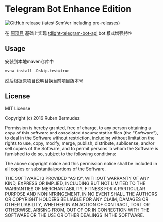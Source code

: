 # Telegram Bot Enhance Edition
![GitHub release (latest SemVer including pre-releases)](https://img.shields.io/github/v/release/KurenaiRyu/TelegramBotsEnhanceEdition?include_prereleases)

在 [原项目](https://github.com/rubenlagus/TelegramBots) 基础上实现 [tdlight-telegram-bot-api](https://github.com/tdlight-team/tdlight-telegram-bot-api) bot 模式增强特性

## Usage
安装到本地maven仓库中:  
```
mvnw install -Dskip.test=true
```
然后根据原项目说明替换当前项目版本号


## License 
MIT License

Copyright (c) 2016 Ruben Bermudez

Permission is hereby granted, free of charge, to any person obtaining a copy
of this software and associated documentation files (the "Software"), to deal
in the Software without restriction, including without limitation the rights
to use, copy, modify, merge, publish, distribute, sublicense, and/or sell
copies of the Software, and to permit persons to whom the Software is
furnished to do so, subject to the following conditions:

The above copyright notice and this permission notice shall be included in all
copies or substantial portions of the Software.

THE SOFTWARE IS PROVIDED "AS IS", WITHOUT WARRANTY OF ANY KIND, EXPRESS OR
IMPLIED, INCLUDING BUT NOT LIMITED TO THE WARRANTIES OF MERCHANTABILITY,
FITNESS FOR A PARTICULAR PURPOSE AND NONINFRINGEMENT. IN NO EVENT SHALL THE
AUTHORS OR COPYRIGHT HOLDERS BE LIABLE FOR ANY CLAIM, DAMAGES OR OTHER
LIABILITY, WHETHER IN AN ACTION OF CONTRACT, TORT OR OTHERWISE, ARISING FROM,
OUT OF OR IN CONNECTION WITH THE SOFTWARE OR THE USE OR OTHER DEALINGS IN THE
SOFTWARE.
